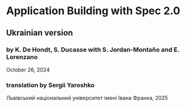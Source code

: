 # Application Building with Spec 2.0

## Ukrainian version

### by K. De Hondt, S. Ducasse with S. Jordan-Montaño and E. Lorenzano

October 26, 2024

### translation by Sergii Yaroshko

Львівський національний університет імені Івана Франка, 2025
